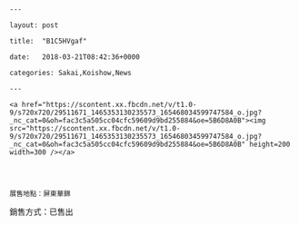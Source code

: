 
    --- 

    layout: post 

    title:  "B1C5HVgaf" 

    date:   2018-03-21T08:42:36+0000 

    categories: Sakai,Koishow,News 

    --- 

    <a href="https://scontent.xx.fbcdn.net/v/t1.0-9/s720x720/29511671_1465353130235573_165468034599747584_o.jpg?_nc_cat=0&oh=fac3c5a505cc04cfc59609d9bd255884&oe=5B6D8A0B"><img src="https://scontent.xx.fbcdn.net/v/t1.0-9/s720x720/29511671_1465353130235573_165468034599747584_o.jpg?_nc_cat=0&oh=fac3c5a505cc04cfc59609d9bd255884&oe=5B6D8A0B" height=200 width=300 /></a> 
 

    

    展售地點：屏東華錦
銷售方式：已售出
    

    